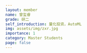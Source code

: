 ```yaml
---
layout: member
name: 曾玺睿
grade: 研二
self_introduction: 量化投资，AutoML
img: assets/img/zxr.jpg
importance: 1
category: Master Students
page: false
---
```


